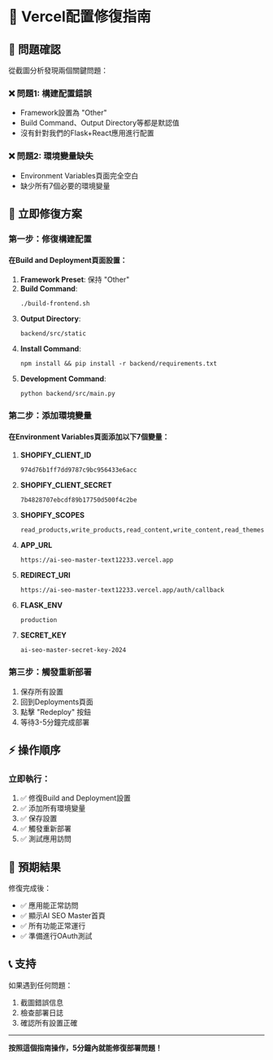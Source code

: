 # 🔧 Vercel配置修復指南

## 🎯 問題確認

從截圖分析發現兩個關鍵問題：

### ❌ 問題1: 構建配置錯誤
- Framework設置為 "Other"
- Build Command、Output Directory等都是默認值
- 沒有針對我們的Flask+React應用進行配置

### ❌ 問題2: 環境變量缺失
- Environment Variables頁面完全空白
- 缺少所有7個必要的環境變量

## 🚀 立即修復方案

### 第一步：修復構建配置

#### 在Build and Deployment頁面設置：

1. **Framework Preset**: 保持 "Other"
2. **Build Command**: 
   ```
   ./build-frontend.sh
   ```
3. **Output Directory**: 
   ```
   backend/src/static
   ```
4. **Install Command**: 
   ```
   npm install && pip install -r backend/requirements.txt
   ```
5. **Development Command**: 
   ```
   python backend/src/main.py
   ```

### 第二步：添加環境變量

#### 在Environment Variables頁面添加以下7個變量：

1. **SHOPIFY_CLIENT_ID**
   ```
   974d76b1ff7dd9787c9bc956433e6acc
   ```

2. **SHOPIFY_CLIENT_SECRET**
   ```
   7b4828707ebcdf89b17750d500f4c2be
   ```

3. **SHOPIFY_SCOPES**
   ```
   read_products,write_products,read_content,write_content,read_themes,write_themes
   ```

4. **APP_URL**
   ```
   https://ai-seo-master-text12233.vercel.app
   ```

5. **REDIRECT_URI**
   ```
   https://ai-seo-master-text12233.vercel.app/auth/callback
   ```

6. **FLASK_ENV**
   ```
   production
   ```

7. **SECRET_KEY**
   ```
   ai-seo-master-secret-key-2024
   ```

### 第三步：觸發重新部署

1. 保存所有設置
2. 回到Deployments頁面
3. 點擊 "Redeploy" 按鈕
4. 等待3-5分鐘完成部署

## ⚡ 操作順序

### 立即執行：
1. ✅ 修復Build and Deployment設置
2. ✅ 添加所有環境變量
3. ✅ 保存設置
4. ✅ 觸發重新部署
5. ✅ 測試應用訪問

## 🎯 預期結果

修復完成後：
- ✅ 應用能正常訪問
- ✅ 顯示AI SEO Master首頁
- ✅ 所有功能正常運行
- ✅ 準備進行OAuth測試

## 📞 支持

如果遇到任何問題：
1. 截圖錯誤信息
2. 檢查部署日誌
3. 確認所有設置正確

---

**按照這個指南操作，5分鐘內就能修復部署問題！**

